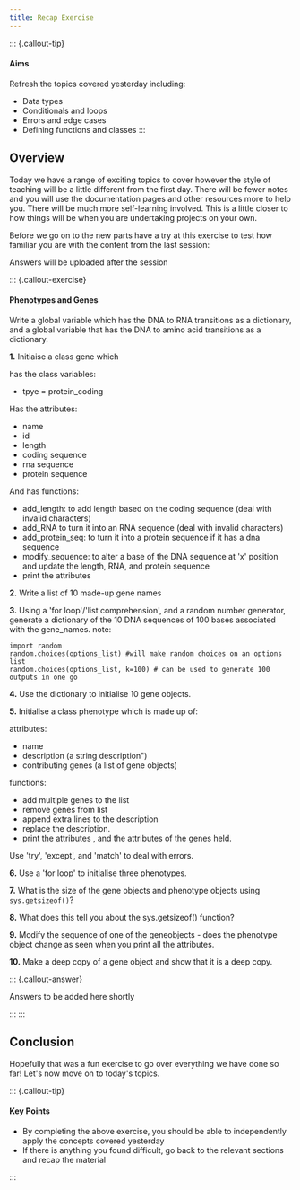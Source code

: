 ```yaml
---
title: Recap Exercise
---
```


::: {.callout-tip}
#### Aims

Refresh the topics covered yesterday including:
- Data types
- Conditionals and loops
- Errors and edge cases
- Defining functions and classes
:::


## Overview

Today we have a range of exciting topics to cover however the style of teaching will be a little different from the first day. 
There will be fewer notes and you will use the documentation pages and other resources more to help you. There will be much more self-learning involved.
This is a little closer to how things will be when you are undertaking projects on your own. 

Before we go on to the new parts have a try at this exercise to test how familiar you are with the content from the last session:

Answers will be uploaded after the session

::: {.callout-exercise}
#### Phenotypes and Genes

Write a global variable which has the DNA to RNA transitions as a dictionary, and a global variable that has the DNA to amino acid transitions as a dictionary. 

**1.** Initiaise a class gene which 

has the class variables:

- tpye = protein_coding

Has the attributes:

- name
- id
- length 
- coding sequence
- rna sequence
- protein sequence

And has functions:

- add_length: to add length based on the coding sequence (deal with invalid characters)
- add_RNA to turn it into an RNA sequence (deal with invalid characters)
- add_protein_seq: to turn it into a protein sequence if it has a dna sequence
- modify_sequence: to alter a base of the DNA sequence at 'x' position and update the length, RNA, and protein sequence
- print the attributes

**2.** Write a list of 10 made-up gene names

**3.** Using a 'for loop'/'list comprehension', and a random number generator, generate a dictionary of the 10 DNA sequences of 100 bases associated with the gene_names.
note:
```
import random
random.choices(options_list) #will make random choices on an options list
random.choices(options_list, k=100) # can be used to generate 100 outputs in one go
```
**4.** Use the dictionary to initialise 10 gene objects.


**5.** Initialise a class phenotype which is made up of:

attributes:

- name
- description (a string description")
- contributing genes (a list of gene objects)

functions:

- add multiple genes to the list
- remove genes from list
- append extra lines to the description
- replace the description. 
- print the attributes , and the attributes of the genes held. 

Use 'try', 'except', and 'match' to deal with errors.

**6.** Use a 'for loop' to initialise three phenotypes.

**7.** What is the size of the gene objects and phenotype objects using `sys.getsizeof()`?

**8.** What does this tell you about the sys.getsizeof() function?


**9.** Modify the sequence of one of the geneobjects - does the phenotype object change as seen when you print all the attributes.

**10.** Make a deep copy of a gene object and show that it is a deep copy. 

::: {.callout-answer}

Answers to be added here shortly

:::
:::

## Conclusion

Hopefully that was a fun exercise to go over everything we have done so far! Let's now move on to today's topics.

::: {.callout-tip}
#### Key Points

- By completing the above exercise, you should be able to independently apply the concepts covered yesterday
- If there is anything you found difficult, go back to the relevant sections and recap the material

:::
